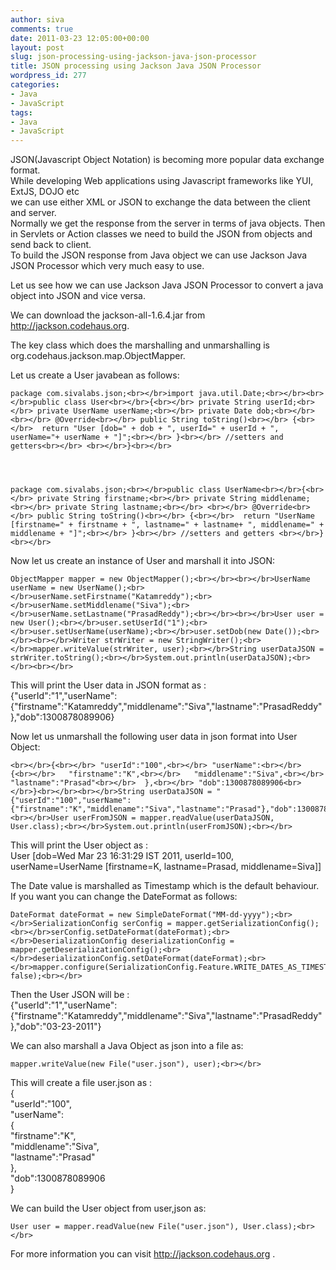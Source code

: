 ```yaml
---
author: siva
comments: true
date: 2011-03-23 12:05:00+00:00
layout: post
slug: json-processing-using-jackson-java-json-processor
title: JSON processing using Jackson Java JSON Processor
wordpress_id: 277
categories:
- Java
- JavaScript
tags:
- Java
- JavaScript
---
```


JSON(Javascript Object Notation) is becoming more popular data exchange format.   
While developing Web applications using Javascript frameworks like YUI, ExtJS, DOJO etc   
we can use either XML or JSON to exchange the data between the client and server.  
Normally we get the response from the server in terms of java objects. Then in Servlets or Action classes we need to build the JSON from objects and send back to client.  
To build the JSON response from Java object we can use Jackson Java JSON Processor which very much easy to use.  
  
Let us see how we can use Jackson Java JSON Processor to convert a java object into JSON and vice versa.  
  
We can download the jackson-all-1.6.4.jar from http://jackson.codehaus.org.  
  
The key class which does the marshalling and unmarshalling is org.codehaus.jackson.map.ObjectMapper.  
  
Let us create a User javabean as follows:  

    
    package com.sivalabs.json;<br></br>import java.util.Date;<br></br><br></br>public class User<br></br>{<br></br> private String userId;<br></br> private UserName userName;<br></br> private Date dob;<br></br> <br></br> @Override<br></br> public String toString()<br></br> {<br></br>  return "User [dob=" + dob + ", userId=" + userId + ", userName="+ userName + "]";<br></br> }<br></br> //setters and getters<br></br> <br></br>}<br></br>

  

    
    package com.sivalabs.json;<br></br>public class UserName<br></br>{<br></br> private String firstname;<br></br> private String middlename;<br></br> private String lastname;<br></br> <br></br> @Override<br></br> public String toString()<br></br> {<br></br>  return "UserName [firstname=" + firstname + ", lastname=" + lastname+ ", middlename=" + middlename + "]";<br></br> }<br></br> //setters and getters <br></br>}<br></br>

  
Now let us create an instance of User and marshall it into JSON:  
  

    
    ObjectMapper mapper = new ObjectMapper();<br></br><br></br>UserName userName = new UserName();<br></br>userName.setFirstname("Katamreddy");<br></br>userName.setMiddlename("Siva");<br></br>userName.setLastname("PrasadReddy");<br></br><br></br>User user = new User();<br></br>user.setUserId("1");<br></br>user.setUserName(userName);<br></br>user.setDob(new Date());<br></br><br></br>Writer strWriter = new StringWriter();<br></br>mapper.writeValue(strWriter, user);<br></br>String userDataJSON = strWriter.toString();<br></br>System.out.println(userDataJSON);<br></br><br></br>

  
This will print the User data in JSON format as :  
{"userId":"1","userName":{"firstname":"Katamreddy","middlename":"Siva","lastname":"PrasadReddy"},"dob":1300878089906}  
  
Now let us unmarshall the following user data in json format into User Object:  
  

    
    <br></br>{<br></br> "userId":"100",<br></br> "userName":<br></br>  {<br></br>   "firstname":"K",<br></br>   "middlename":"Siva",<br></br>   "lastname":"Prasad"<br></br>  },<br></br> "dob":1300878089906<br></br>}<br></br><br></br>String userDataJSON = "{"userId":"100","userName":{"firstname":"K","middlename":"Siva","lastname":"Prasad"},"dob":1300878089906}";<br></br>User userFromJSON = mapper.readValue(userDataJSON, User.class);<br></br>System.out.println(userFromJSON);<br></br>

  
This will print the User object as :  
User [dob=Wed Mar 23 16:31:29 IST 2011, userId=100, userName=UserName [firstname=K, lastname=Prasad, middlename=Siva]]  
  
The Date value is marshalled as Timestamp which is the default behaviour. If you want you can change the DateFormat as follows:  
  

    
    DateFormat dateFormat = new SimpleDateFormat("MM-dd-yyyy");<br></br>SerializationConfig serConfig = mapper.getSerializationConfig();<br></br>serConfig.setDateFormat(dateFormat);<br></br>DeserializationConfig deserializationConfig = mapper.getDeserializationConfig();<br></br>deserializationConfig.setDateFormat(dateFormat);<br></br>mapper.configure(SerializationConfig.Feature.WRITE_DATES_AS_TIMESTAMPS, false);<br></br>

  
Then the User JSON will be :  
{"userId":"1","userName":{"firstname":"Katamreddy","middlename":"Siva","lastname":"PrasadReddy"},"dob":"03-23-2011"}  
  
We can also marshall a Java Object as json into a file as:  

    
    mapper.writeValue(new File("user.json"), user);<br></br>

  
This will create a file user.json as :  
{  
"userId":"100",  
"userName":  
 {  
  "firstname":"K",  
  "middlename":"Siva",  
  "lastname":"Prasad"  
 },  
"dob":1300878089906  
}  
  
We can build the User object from user,json as:  

    
    User user = mapper.readValue(new File("user.json"), User.class);<br></br>

  
For more information you can visit http://jackson.codehaus.org .

